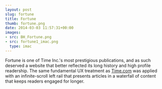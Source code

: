 ```yaml
---
layout: post
slug: fortune
title: Fortune
thumb: fortune.png
date: 2014-03-03 11:57:31+00:00
images:
- src: BH_Fortune.png
- src: fortune1_imac.png
  type: imac
---
```


Fortune is one of Time Inc.'s most prestigious publications, and as such deserved a website that better reflected its long history and high profile readership. The same fundamental UX treatment as [Time.com](/time/) was applied with an infinite-scroll left rail that presents articles in a waterfall of content that keeps readers engaged for longer.